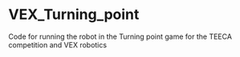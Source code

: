 # VEX_Turning_point
Code for running the robot in the Turning point game for the TEECA competition and VEX robotics
